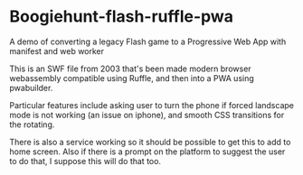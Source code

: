 # Boogiehunt-flash-ruffle-pwa
A demo of converting a legacy Flash game to a Progressive Web App with manifest and web worker

This is an SWF file from 2003 that's been made modern browser webassembly compatible using Ruffle, and then into a PWA using pwabuilder.

Particular features include asking user to turn the phone if forced landscape mode is not working (an issue on iphone), and smooth CSS transitions for the rotating.

There is also a service working so it should be possible to get this to add to home screen. Also if there is a prompt on the platform to suggest the user to do that, I suppose this will do that too.
